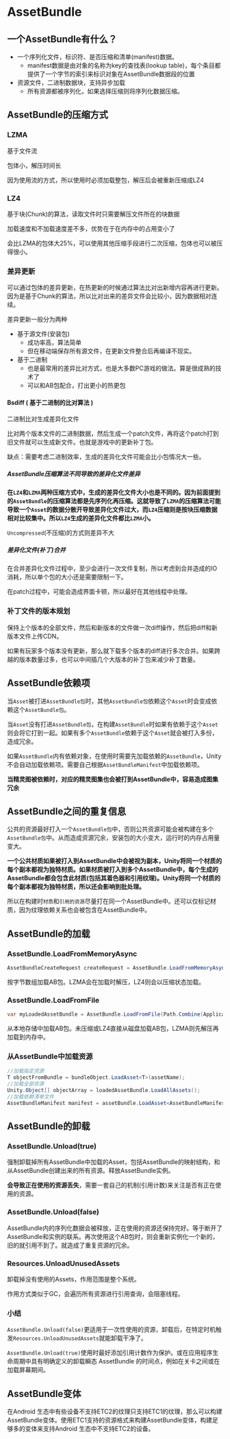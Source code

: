 # AssetBundle

## 一个AssetBundle有什么？

- 一个序列化文件，标识符、是否压缩和清单(manifest)数据。
  - manifest数据是由对象的名称为key的查找表(lookup table)，每个条目都提供了一个字节的索引来标识对象在AssetBundle数据段的位置
- 资源文件，二进制数据块，支持异步加载
  - 所有资源都被序列化，如果选择压缩则将序列化数据压缩。

## AssetBundle的压缩方式

### LZMA

基于文件流

包体小，解压时间长

因为使用流的方式，所以使用时必须加载整包，解压后会被重新压缩成LZ4

### LZ4

基于块(Chunk)的算法，读取文件时只需要解压文件所在的块数据

加载速度和不加载速度差不多，优势在于在内存中的占用变小了

会比LZMA的包体大25%，可以使用其他压缩手段进行二次压缩，包体也可以被压得很小。

### 差异更新

可以通过包体的差异更新，在热更新的时候通过算法比对出新增内容再进行更新。因为是基于Chunk的算法，所以比对出来的差异文件会比较小，因为数据相对连续。

差异更新一般分为两种

- 基于源文件(安装包)
  - 成功率高，算法简单
  - 但在移动端保存所有源文件，在更新文件整合后再编译不现实。
- 基于二进制
  - 也是最常用的差异比对方式，也是大多数PC游戏的做法。算是很成熟的技术了
  - 可以和AB包配合，打出更小的热更包

#### Bsdiff ( 基于二进制的比对算法 )

二进制比对生成差异化文件

比对两个版本文件的二进制数据，然后生成一个patch文件，再将这个patch打到旧文件就可以生成新文件。也就是游戏中的更新补丁包。

缺点：需要考虑二进制效率，生成的差异化文件可能会比小包情况大一些。

##### AssetBundle压缩算法不同导致的差异化文件差异

**在`LZ4`和`LZMA`两种压缩方式中，生成的差异化文件大小也是不同的。因为前面提到的`AssetBundle`的压缩算法都是先序列化再压缩。这就导致了`LZMA`的压缩算法可能导致一个`Asset`的数据分散开导致差异化文件过大，而`LZ4`压缩则是按块压缩数据相对比较集中。所以`LZ4`生成的差异化文件都比`LZMA`小。**

`Uncompressed`(不压缩)的方式则差异不大

#####  差异化文件(补丁)合并

在合并差异化文件过程中，至少会进行一次文件复制，所以考虑到合并造成的IO消耗，所以单个包的大小还是需要限制一下。

在patch过程中，可能会造成界面卡顿，所以最好在其他线程中处理。

### 补丁文件的版本规划

保持上个版本的全部文件，然后和新版本的文件做一次diff操作，然后把diff和新版本文件上传CDN。

如果有玩家多个版本没有更新，那么就下载多个版本的diff进行多次合并。如果跨越的版本数量过多，也可以中间插几个大版本的补丁包来减少补丁数量。

## AssetBundle依赖项

当`Asset`被打进`AssetBundle包`时，其他`AssetBundle包`依赖这个`Asset`时会变成依赖这个`AssetBundle包`。

当`Asset`没有打进`AssetBundle包`，在构建`AssetBundle`时如果有依赖于这个`Asset`则会将它打到一起。如果有多个`AssetBundle`依赖于这个`Asset`就会被打入多份，造成冗余。

如果`AssetBundle`内有依赖对象，在使用时需要先加载依赖的`AssetBundle`，Unity不会自动加载依赖项。需要自己根据`AssetBundleManifest`中加载依赖项。

**当精灵图被依赖时，对应的精灵图集也会被打到AssetBundle中，容易造成图集冗余**

## AssetBundle之间的重复信息

公共的资源最好打入一个`AssetBundle包`中，否则公共资源可能会被构建在多个`AssetBundle包`中。从而造成资源冗余，安装包的大小变大，运行时的内存占用量变大。

**一个公共材质如果被打入到AssetBundle中会被视为副本，Unity将同一个材质的每个副本都视为独特材质。如果材质被打入到多个AssetBundle中，每个生成的AssetBundle都会包含此材质(包括其着色器和引用纹理)。Unity将同一个材质的每个副本都视为独特材质，所以还会影响到批处理。**

所以在构建时`材质`和`引用的资源`尽量打在同一个AssetBundle中。还可以仅标记材质，因为纹理依赖关系也会被包含在AssetBundle中。

## AssetBundle的加载

### AssetBundle.LoadFromMemoryAsync

```c#
AssetBundleCreateRequest createRequest = AssetBundle.LoadFromMemoryAsync(File.ReadAllBytes(path));
```

按字节数组加载AB包。LZMA会在加载时解压，LZ4则会以压缩状态加载。

### AssetBundle.LoadFromFile

```c#
var myLoadedAssetBundle = AssetBundle.LoadFromFile(Path.Combine(Application.streamingAssetsPath, "myassetBundle"));
```

从本地存储中加载AB包。未压缩或LZ4直接从磁盘加载AB包，LZMA则先解压再加载到内存中。

### 从AssetBundle中加载资源

```c#
//加载指定资源
T objectFromBundle = bundleObject.LoadAsset<T>(assetName);
//加载全部资源
Unity.Object[] objectArray = loadedAssetBundle.LoadAllAssets();
//加载依赖清单文件
AssetBundleManifest manifest = assetBundle.LoadAsset<AssetBundleManifest>("AssetBundleManifest");
```

## AssetBundle的卸载

### AssetBundle.Unload(true)

强制卸载掉所有AssetBundle中加载的Asset，包括AssetBundle的映射结构，和从AssetBundle创建出来的所有资源。释放AssetBundle实例。

**会导致正在使用的资源丢失**，需要一套自己的机制(引用计数)来关注是否有正在使用的资源。

### AssetBundle.Unload(false)

AssetBundle内的序列化数据会被释放，正在使用的资源还保持完好。等于断开了AssetBundle和实例的联系。再次使用这个AB包时，则会重新实例化一个新的，旧的就引用不到了。就造成了重复资源的冗余。

### Resources.UnloadUnusedAssets

卸载掉没有使用的Assets，作用范围是整个系统。

作用方式类似于GC，会遍历所有资源进行引用查询，会阻塞线程。

### 小结

`AssetBundle.Unload(false)`更适用于一次性使用的资源，卸载后，在特定时机触发`Resources.UnloadUnusedAssets`就能卸载干净了。

`AssetBundle.Unload(true)`使用时最好添加引用计数作为保护。或在应用程序生命周期中具有明确定义的卸载瞬态 AssetBundle 的时间点，例如在关卡之间或在加载屏幕期间。

## AssetBundle变体

在Android 生态中有些设备不支持ETC2的纹理只支持ETC1的纹理，那么可以构建AssetBundle变体。使用ETC1支持的资源格式来构建AssetBundle变体，构建足够多的变体来支持Android 生态中不支持ETC2的设备。